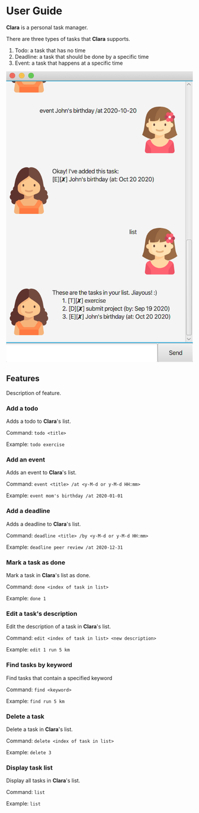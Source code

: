 # User Guide

**Clara** is a personal task manager. 

There are three types of tasks that **Clara** supports.
1. Todo: a task that has no time
2. Deadline: a task that should be done by a specific time
3. Event: a task that happens at a specific time

![Duke](./docs/Ui.png)


## Features
Description of feature.

### Add a todo 
Adds a todo to **Clara**'s list.

Command: `todo <title>`

Example: `todo exercise`

### Add an event 
Adds an event to **Clara**'s list. 

Command: `event <title> /at <y-M-d or y-M-d HH:mm>`

Example: `event mom's birthday /at 2020-01-01`

### Add a deadline 
Adds a deadline to **Clara**'s list. 

Command: `deadline <title> /by <y-M-d or y-M-d HH:mm>`

Example: `deadline peer review /at 2020-12-31`

### Mark a task as done
Mark a task in **Clara**'s list as done. 

Command: `done <index of task in list>`

Example: `done 1`

### Edit a task's description
Edit the description of a task in **Clara**'s list. 

Command: `edit <index of task in list> <new description>`

Example: `edit 1 run 5 km`

### Find tasks by keyword
Find tasks that contain a specified keyword

Command: `find <keyword>`

Example: `find run 5 km`

### Delete a task
Delete a task in **Clara**'s list. 

Command: `delete <index of task in list>`

Example: `delete 3`

### Display task list
Display all tasks in **Clara**'s list. 

Command: `list`

Example: `list`

